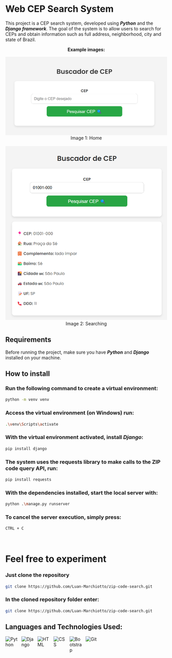 # Web CEP Search System

This project is a CEP search system, developed using ***Python*** and the ***Django framework***. The goal of the system is to allow users to search for CEPs and obtain information such as full address, neighborhood, city and state of Brazil.
<br>

<p align="center">
  <strong>Example images: </strong>
</p>

<p align="center">
  <img src="img/home.png" width="600" style="display: inline-block; vertical-align: middle;">
  <br>
  <span>Image 1: Home</span> <!-- Comentário abaixo da imagem -->
  <br><br>
  <img src="img/searching.png" width="600" style="display: inline-block;">
  <br>
  <span>Image 2: Searching</span> <!-- Comentário abaixo da imagem -->
</p>

## Requirements

Before running the project, make sure you have ***Python*** and ***Django*** installed on your machine.

## How to install    

### Run the following command to create a virtual environment:
```bash
python -m venv venv
```

### Access the virtual environment (on Windows) run:
```bash
.\venv\Scripts\activate
```

### With the virtual environment activated, install ***Django***:
```bash
pip install django
```

### The system uses the requests library to make calls to the ZIP code query API, run: 
```bash
pip install requests
```

### With the dependencies installed, start the local server with:
```bash
python .\manage.py runserver
```

### To cancel the server execution, simply press:
```bash
CTRL + C
```
<br>

# Feel free to experiment
### Just clone the repository
```bash
git clone https://github.com/Luan-Marchiotto/zip-code-search.git
```
### In the cloned repository folder enter:
```bash
git clone https://github.com/Luan-Marchiotto/zip-code-search.git
```
## Languages and Technologies Used:
<img 
    align="left" 
    alt="Python" 
    title="Python"
    width="40px" 
    style="padding-right: 10px;" 
    src="https://cdn.jsdelivr.net/gh/devicons/devicon@latest/icons/python/python-original.svg" 
/>
<img
    align="left" 
    alt="Django" 
    title="Django"
    width="40px" 
    style="padding-right: 10px;" 
    src="https://cdn.jsdelivr.net/gh/devicons/devicon@latest/icons/django/django-plain.svg"    
/>
<img 
    align="left" 
    alt="HTML"
    title="HTML" 
    width="40px" 
    style="padding-right: 10px;" 
    src="https://cdn.jsdelivr.net/gh/devicons/devicon@latest/icons/html5/html5-original.svg" 
/>
<img 
    align="left" 
    alt="CSS" 
    title="CSS"
    width="40px" 
    style="padding-right: 10px;" 
    src="https://cdn.jsdelivr.net/gh/devicons/devicon@latest/icons/css3/css3-original.svg" 
/>
<img 
    align="left" 
    alt="Bootstrap"
    title="Bootstrap" 
    width="40px" 
    style="padding-right: 10px;" 
    src="https://cdn.jsdelivr.net/gh/devicons/devicon@latest/icons/bootstrap/bootstrap-original.svg" 
/>
<img 
    align="left" 
    alt="Git" 
    title="Git"
    width="40px" 
    style="padding-right: 10px;" 
    src="https://cdn.jsdelivr.net/gh/devicons/devicon@latest/icons/git/git-original.svg" 
/>

